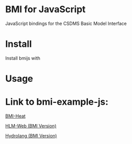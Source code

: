 # BMI for JavaScript
JavaScript bindings for the CSDMS Basic Model Interface

# Install
Install bmijs with 

# Usage


# Link to bmi-example-js:

[BMI-Heat](https://github.com/uihilab/bmi-example-js)

[HLM-Web (BMI Version)](https://github.com/uihilab/HLM-Web/tree/main/bmi-version)

[Hydrolang (BMI Version)]()

